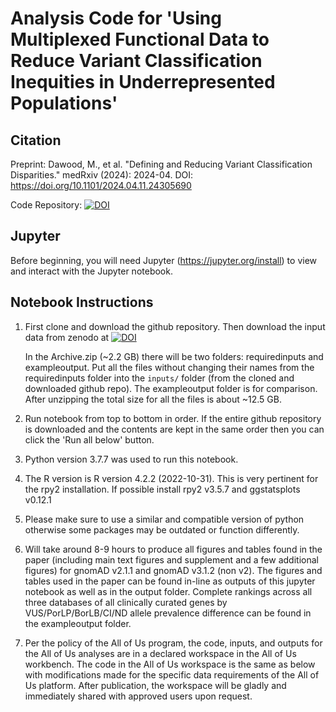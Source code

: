 # Analysis Code for 'Using Multiplexed Functional Data to Reduce Variant Classification Inequities in Underrepresented Populations'

## Citation
Preprint: Dawood, M., et al. "Defining and Reducing Variant Classification Disparities." medRxiv (2024): 2024-04.
DOI: https://doi.org/10.1101/2024.04.11.24305690

Code Repository: [![DOI](https://zenodo.org/badge/770433357.svg)](https://zenodo.org/doi/10.5281/zenodo.13777870)

## Jupyter 

Before beginning, you will need Jupyter (https://jupyter.org/install) to view and interact with the Jupyter notebook.


## Notebook Instructions

1. First clone and download the github repository. Then download the input data from zenodo at [![DOI](https://zenodo.org/badge/770433357.svg)](https://zenodo.org/doi/10.5281/zenodo.13777870)


    In the Archive.zip (~2.2 GB) there will be two folders: requiredinputs and exampleoutput. Put all the files without changing their names from the requiredinputs folder into the `inputs/` folder (from the cloned and downloaded github repo). The exampleoutput folder is for comparison. After unzipping the total size for all the files is about ~12.5 GB.

    
    

2. Run notebook from top to bottom in order. If the entire github repository is downloaded and the contents are kept in the same order then you can click the 'Run all below' button.


3. Python version 3.7.7 was used to run this notebook.


4. The R version is R version 4.2.2 (2022-10-31). This is very pertinent for the rpy2 installation. If possible install rpy2 v3.5.7 and ggstatsplots v0.12.1


5. Please make sure to use a similar and compatible version of python otherwise some packages may be outdated or function differently.


6. Will take around 8-9 hours to produce all figures and tables found in the paper (including main text figures and supplement and a few additional figures) for gnomAD v2.1.1 and gnomAD v3.1.2 (non v2). The figures and tables used in the paper can be found in-line as outputs of this jupyter notebook as well as in the output folder. Complete rankings across all three databases of all clinically curated genes by VUS/PorLP/BorLB/CI/ND allele prevalence difference can be found in the exampleoutput folder.


7. Per the policy of the All of Us program, the code, inputs, and outputs for the All of Us analyses are in a declared workspace in the All of Us workbench. The code in the All of Us workspace is the same as below with modifications made for the specific data requirements of the All of Us platform. After publication, the workspace will be gladly and immediately shared with approved users upon request.



